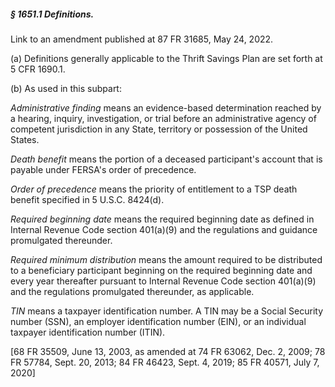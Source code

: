 ##### § 1651.1 Definitions. #####

Link to an amendment published at 87 FR 31685, May 24, 2022.

(a) Definitions generally applicable to the Thrift Savings Plan are set forth at 5 CFR 1690.1.

(b) As used in this subpart:

*Administrative finding* means an evidence-based determination reached by a hearing, inquiry, investigation, or trial before an administrative agency of competent jurisdiction in any State, territory or possession of the United States.

*Death benefit* means the portion of a deceased participant's account that is payable under FERSA's order of precedence.

*Order of precedence* means the priority of entitlement to a TSP death benefit specified in 5 U.S.C. 8424(d).

*Required beginning date* means the required beginning date as defined in Internal Revenue Code section 401(a)(9) and the regulations and guidance promulgated thereunder.

*Required minimum distribution* means the amount required to be distributed to a beneficiary participant beginning on the required beginning date and every year thereafter pursuant to Internal Revenue Code section 401(a)(9) and the regulations promulgated thereunder, as applicable.

*TIN* means a taxpayer identification number. A TIN may be a Social Security number (SSN), an employer identification number (EIN), or an individual taxpayer identification number (ITIN).

[68 FR 35509, June 13, 2003, as amended at 74 FR 63062, Dec. 2, 2009; 78 FR 57784, Sept. 20, 2013; 84 FR 46423, Sept. 4, 2019; 85 FR 40571, July 7, 2020]